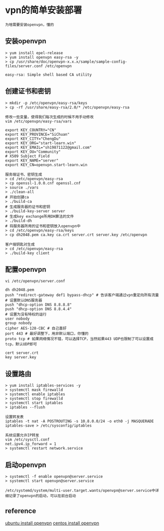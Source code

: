 # vpn的简单安装部署
```
为啥需要安装openvpn，懂的
```

## 安装openvpn
```
> yum install epel-release
> yum install openvpn easy-rsa -y
> cp /usr/share/doc/openvpn-x.x.x/sample/sample-config-files/server.conf /etc/openvpn

easy-rsa: Simple shell based CA utility
```

## 创建证书和密钥
```
> mkdir -p /etc/openvpn/easy-rsa/keys
> cp -rf /usr/share/easy-rsa/2.0/* /etc/openvpn/easy-rsa

修改一些变量，使得我们每次生成的时候不用手动修改
vim /etc/openvpn/easy-rsa/vars

export KEY_COUNTRY="CN"
export KEY_PROVINCE="SiChuan"
export KEY_CITY="ChengDu"
export KEY_ORG="start-learn.win"
export KEY_EMAIL="sh19871122@gmail.com"
export KEY_OU="Community"
# X509 Subject Field
export KEY_NAME="server"
export KEY_CN=openvpn.start-learn.win

服务端证书、密钥生成
> cd /etc/openvpn/easy-rsa
> cp openssl-1.0.0.cnf openssl.cnf
> source ./vars
> ./clean-all
# 开始创建ca
> ./build-ca
# 生成服务器的证书和密钥
> ./build-key-server server
# 生成key exchange所用DH算法的文件
> ./build-dh
# 将服务器所用的证书和密钥放入openvpn中
> cd /etc/openvpn/easy-rsa/keys
> cp dh2048.pem ca.key ca.crt server.crt server.key /etc/openvpn

客户端钥匙对生成
> cd /etc/openvpn/easy-rsa
> ./build-key client
```

## 配置openvpn
```
vi /etc/openvpn/server.conf

dh dh2048.pem
push "redirect-gateway def1 bypass-dhcp" # 告诉客户端通过vpn重定向所有流量
# 设置默认DNS服务器
push "dhcp-option DNS 8.8.8.8"
push "dhcp-option DNS 8.8.4.4"
# 设置为没有特权的运行
user nobody
group nobody
cipher AES-128-CBC # 自己喜好
port 443 # 最好调整下，用非默认端口，你懂的
proto tcp # 如果网络情况不错，可以选择TCP，当然如果443 UDP也限制了可以设置成tcp，默认UDP即可

cert server.crt
key server.key
```

## 设置路由
```
> yum install iptables-services -y
> systemctl mask firewalld
> systemctl enable iptables
> systemctl stop firewalld
> systemctl start iptables
> iptables --flush

设置转发表
iptables -t nat -A POSTROUTING -s 10.8.0.0/24 -o eth0 -j MASQUERADE
iptables-save > /etc/sysconfig/iptables

系统设置允许IP转发
vim /etc/sysctl.conf
net.ipv4.ip_forward = 1
> systemctl restart network.service
```

## 启动openvpn
```
> systemctl -f enable openvpn@server.service
> systemctl start openvpn@server.service

/etc/systemd/system/multi-user.target.wants/openvpn@server.service中详细记录了openvpn的启动，可以在前台启动
```

## reference
[ubuntu install openvpn](https://www.digitalocean.com/community/tutorials/how-to-set-up-an-openvpn-server-on-ubuntu-16-04)
[centos install openvpn](https://www.digitalocean.com/community/tutorials/how-to-setup-and-configure-an-openvpn-server-on-centos-7)
